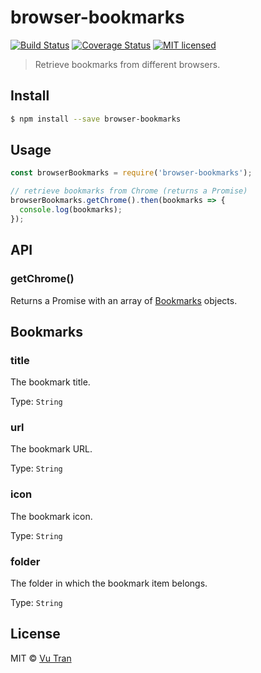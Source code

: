 # browser-bookmarks

[![Build Status](https://travis-ci.org/vutran/browser-bookmarks.svg?branch=develop)](https://travis-ci.org/vutran/browser-bookmarks) [![Coverage Status](https://coveralls.io/repos/github/vutran/browser-bookmarks/badge.svg?branch=develop)](https://coveralls.io/github/vutran/browser-bookmarks?branch=develop) [![MIT licensed](https://img.shields.io/badge/license-MIT-blue.svg)](LICENSE)

> Retrieve bookmarks from different browsers.

## Install

```bash
$ npm install --save browser-bookmarks
```

## Usage

```js
const browserBookmarks = require('browser-bookmarks');

// retrieve bookmarks from Chrome (returns a Promise)
browserBookmarks.getChrome().then(bookmarks => {
  console.log(bookmarks);
});
```

## API

### getChrome()

Returns a Promise with an array of [Bookmarks](#bookmarks) objects.

## Bookmarks

### title

The bookmark title.

Type: `String`

### url

The bookmark URL.

Type: `String`

### icon

The bookmark icon.

Type: `String`

### folder

The folder in which the bookmark item belongs.

Type: `String`

## License

MIT © [Vu Tran](https://github.com/vutran/)
